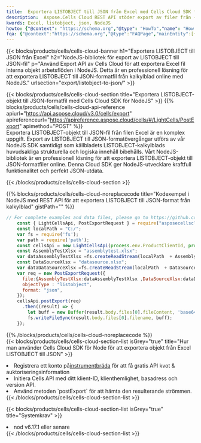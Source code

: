```yaml
---
title:  Exportera LISTOBJECT till JSON från Excel med Cells Cloud SDK för NodeJS
description:  Aspose.Cells Cloud REST API stöder export av filer från {0} till {1}-format med {2}.
kwords: Excel, listobject, json, NodeJS
howto: {"@context": "https://schema.org","@type": "HowTo","name": "How to use Cells Cloud SDK for Node to export objects from Excel LISTOBJECT to JSON","description": "How to use Cells Cloud SDK for Node to export objects from Excel LISTOBJECT to JSON","image": {"@type": "ImageObject"},"url": "/nodejs/export/listobject-to-json/","step": [{ "@type": "HowToStep","name": "How to use Cells Cloud SDK for Node to export objects from Excel LISTOBJECT to JSON step 1", "image": {"@type": "ImageObject",},"url": "/nodejs/export/listobject-to-json/","text": "Register an account at <a href='https://dashboard.aspose.cloud/'>Dashboard</a> to get free API quota & authorization details",},{ "@type": "HowToStep","name": "How to use Cells Cloud SDK for Node to export objects from Excel LISTOBJECT to JSON step 1", "image": {"@type": "ImageObject",},"url": "/nodejs/export/listobject-to-json/","text": "Initialize the Cells API with your Client ID, Client Secret, Base URL, and API version.",},{ "@type": "HowToStep","name": "How to use Cells Cloud SDK for Node to export objects from Excel LISTOBJECT to JSON step 1", "image": {"@type": "ImageObject",},"url": "/nodejs/export/listobject-to-json/","text": "Use the `postExport` method to retrieve the resulting stream.",}, ],"supply": {"@type": "HowToSupply","name": "document"},"tool": [{"@type": "HowToTool","name": "Visual Studio, Visual Studio Code, WebStorm"},{"@type": "HowToTool","name": "Aspose Cells"}],"totalTime": "PT6M"}
fqa: {"@context":"https://schema.org","@type":"FAQPage","mainEntity":[{"@type":"Question","name":"What file formats can excel or its internal elements be converted into?","acceptedAnswer":{"@type":"Answer","text":"We support a variety of output file formats, including XLSX, Excel, xls , PDF, CSV, HTML, Markdown, XML, PNG, JPG, TIFF, Json, TXT and many more.<br/><ol><li>Install .NET SDK and add the reference (import the library) to your .NET project.</li><li>Open the source file in C# using REST API.</li><li>Load the content or the excel file itself to be exported to other formats.</li><li>Call the PostExport() method, passing the output filename with the required extension.</li><li>Get the build results as a single file.</li></ol>"}},{"@type":"Question","name":"What is the maximum file size supported by this .NET library?","acceptedAnswer":{"@type":"Answer","text":"There are no file size limits for format conversions using .NET library."}}]}
---
```

{{< blocks/products/cells/cells-cloud-banner h1="Exportera LISTOBJECT till JSON från Excel" h2="NodeJS-bibliotek för export av LISTOBJECT till JSON-fil" p="Använd Export API av Cells Cloud för att exportera Excel fil interna objekt arbetsflöden i NodeJS. Detta är en professionell lösning för att exportera LISTOBJECT till JSON-formatfil från kalkylblad online med NodeJS." urlsection="export/listobject-to-json/" >}}

{{< blocks/products/cells/cells-cloud-section title="Exportera LISTOBJECT-objekt till JSON-formatfil med Cells Cloud SDK för NodeJS" >}}
{{% blocks/products/cells/cells-cloud-api-reference apiurl="https://api.aspose.cloud/v3.0/cells/export" apireferenceurl="https://apireference.aspose.cloud/cells/#/LightCells/PostExport" apimethod="POST" %}}
<br/>
Exportera LISTOBJECT-objekt till JSON-fil från filen Excel är en komplex uppgift. Export av LISTOBJECT till JSON-formatövergångar utförs av vår NodeJS SDK samtidigt som källbladets LISTOBJECT-kalkylblads huvudsakliga strukturella och logiska innehåll bibehålls. Vårt NodeJS-bibliotek är en professionell lösning för att exportera LISTOBJECT-objekt till JSON-formatfiler online. Denna Cloud SDK ger NodeJS-utvecklare kraftfull funktionalitet och perfekt JSON-utdata.

{{< /blocks/products/cells/cells-cloud-section >}}

{{% blocks/products/cells/cells-cloud-noreplacecode title="Kodexempel i NodeJS med REST API för att exportera LISTOBJECT till JSON-format från kalkylblad" gistPath="" %}}
  
```js
// For complete examples and data files, please go to https://github.com/aspose-cells-cloud/aspose-cells-cloud-node/
    const { LightCellsApi, PostExportRequest } = require("asposecellscloud");
    const localPath = "C:/";
    var fs = require('fs');
    var path = require('path');
    const cellsApi = new LightCellsApi(process.env.ProductClientId, process.env.ProductClientSecret);
    const AssemblyTestXlsx = "assemblytest.xlsx";
    var dataAssemblyTestXlsx =fs.createReadStream(localPath  + AssemblyTestXlsx);
    const DataSourceXlsx = "datasource.xlsx";
    var dataDataSourceXlsx =fs.createReadStream(localPath  + DataSourceXlsx);
    var req = new PostExportRequest({
      file:{AssemblyTestXlsx:dataAssemblyTestXlsx ,DataSourceXlsx:dataDataSourceXlsx },
      objectType : "listobject",
      format: "json",
    });
    cellsApi.postExport(req)
      .then((result) => {
        let buff = new Buffer(result.body.files[0].fileContent, 'base64');
        fs.writeFileSync(result.body.files[0].filename, buff);
    });
```
   
{{% /blocks/products/cells/cells-cloud-noreplacecode %}}
<br/>
{{< blocks/products/cells/cells-cloud-section-list isGrey="true" title="Hur man använder Cells Cloud SDK för Node för att exportera objekt från Excel LISTOBJECT till JSON" >}}
<li> Registrera ett konto på<a href="https://dashboard.aspose.cloud/">instrumentbräda</a> för att få gratis API kvot & auktoriseringsinformation</li>
<li>Initiera Cells API med ditt klient-ID, klienthemlighet, basadress och version API.</li>
<li>Använd metoden `postExport` för att hämta den resulterande strömmen.</li>
{{< /blocks/products/cells/cells-cloud-section-list >}}

{{< blocks/products/cells/cells-cloud-section-list isGrey="true" title="Systemkrav" >}}
<li>nod v6.17.1 eller senare</li>
{{< /blocks/products/cells/cells-cloud-section-list >}}
